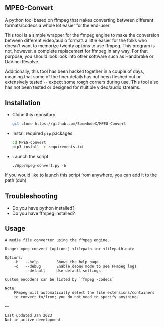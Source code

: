 ## MPEG-Convert
A python tool based on ffmpeg that makes converting between different formats/codecs a whole lot easier for the end-user

This tool is a simple wrapper for the ffmpeg engine to make the conversion between different video/audio formats a little easier for the folks who doesn't want to memorize twenty options to use ffmpeg. This program is not, however, a complete replacement for ffmpeg in any way. For that purpose, you should look look into other software such as Handbrake or DaVinci Resolve. 

Additionally, this tool has been hacked together in a couple of days, meaning that some of the finer details has not been fleshed out or extensively tested -- expect some rough corners during use. This tool also has not been tested or designed for multiple video/audio streams. 


## Installation
* Clone this repository
  ```bash
  git clone https://github.com/SomedudeX/MPEG-Convert
  ```
* Install required `pip` packages
  ```bash
  cd MPEG-convert
  pip3 install -r requirements.txt
  ```
* Launch the script
  ```
  ./App/mpeg-convert.py -h
  ```

If you would like to launch this script from anywhere, you can add it to the path (duh)

## Troubleshooting

* Do you have python installed?
* Do you have ffmpeg installed?

## Usage
```
A media file converter using the ffmpeg engine. 

Usage: mpeg-convert [options] <filepath.in> <filepath.out>

Options:
	-h   --help        Shows the help page
	-d   --debug       Enable debug mode to see FFmpeg logs
	     --default	   Use default settings

Custom encoders can be listed by `ffmpeg -codecs`

Note:
    FFmpeg will automatically detect the file extensions/containers
    to convert to/from; you do not need to specify anything.
```
--
```
Last updated Jan 2023
Not in active development
```

